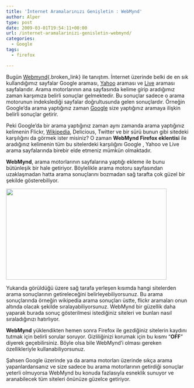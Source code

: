 ```yaml
---
title: 'İnternet Aramalarınızı Genişletin : WebMynd'
author: Alper
type: post
date: 2009-03-01T19:54:11+00:00
url: /internet-aramalarinizi-genisletin-webmynd/
categories:
  - Google
tags:
  - firefox

---
```

Bugün [Webmynd][1]{.broken_link} ile tanıştım. İnternet üzerinde belki de en sık kullandığımız sayfalar Google araması, [Yahoo][2] araması ve [Live][3] araması sayfalarıdır. Arama motorlarının ana sayfasında kelime girip aradığımız zaman karşımıza belirli sonuçlar gelmektedir. Bu sonuçlar sadece o arama motorunun indekslediği sayfalar doğrultusunda gelen sonuçlardır. Örneğin Google&#8217;da arama yaptığınız zaman [Google][4] size yaptığınız aramaya ilişkin belirli sonuçlar getirir. 

Peki Google&#8217;da bir arama yaptığınız zaman aynı zamanda arama yaptığınız kelimenin Flickr, [Wikipedia][5], Delicious, Twitter ve bir sürü bunun gibi sitedeki karşılığını da görmek ister misiniz? O zaman **WebMynd Firefox eklentisi** ile aradığınız kelimenin tüm bu sitelerdeki karşılığını Google , Yahoo ve Live arama sayfalarında birebir elde etmeniz mümkün olmaktadır. <!--more-->

**WebMynd**, arama motorlarının sayfalarına yaptığı ekleme ile bunu bütünleşik bir hale getiriyor. Böylelikle arama motoru sayfasından uzaklaşmadan hatta arama sonuçlarını bozmadan sağ tarafta çok güzel bir şekilde gösterebiliyor. 

<img alt="" src="https://www.webmynd.com/html/images/screenshot1.jpg" title="Webmynd" class="alignnone" width="439" height="249" /> 

Yukarıda görüldüğü üzere sağ tarafa yerleşen kısımda hangi sitelerden arama sonuçlarının getireleceğini belirleyebiliyorsunuz. Bu arama sonuçlarında örneğin wikipedia arama sonuçları üstte, flickr aramaları onun altında olacak şekilde sıralayabiliyorsunuz. WebMynd bir güzellik daha yaparak burada sonuç gösterilmesi istediğiniz siteleri ve bunları nasıl sıraladığınızı hatırlıyor. 

**WebMynd** yüklendikten hemen sonra Firefox ile gezdiğiniz sitelerin kaydını tutmak için belirli sorular soruyor. Gizliliğinizi korumak için bu kısmı &#8220;**OFF**&#8221; diyerek geçebilirsiniz. Böyle olsa bile WebMynd&#8217;i olması gereken özellikleriyle kullanabiliyorsunuz. 

Şahsen Google üzerinde ya da arama motorları üzerinde sıkça arama yapanlardansanız ve size sadece bu arama motorlarının getirdiği sonuçlar yeterli olmuyorsa WebMynd bu konuda fazlasıyla esneklik sunuyor ve aranabilecek tüm siteleri önünüze güzelce getiriyor.

 [1]: https://www.webmynd.com/
 [2]: https://www.yahoo.com
 [3]: https://www.live.com/
 [4]: https://www.murekkep.org/konu/web-uygulamalari-ve-internet/google
 [5]: https://tr.wikipedia.org/wiki/Ana_Sayfa